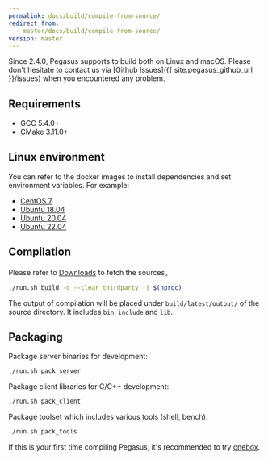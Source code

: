 ```yaml
---
permalink: docs/build/compile-from-source/
redirect_from:
  - master/docs/build/compile-from-source/
version: master
---
```


Since 2.4.0, Pegasus supports to build both on Linux and macOS. Please don't hesitate to contact us via [Github Issues]({{ site.pegasus_github_url }}/issues) when you encountered any problem.

## Requirements

- GCC 5.4.0+
- CMake 3.11.0+

## Linux environment

You can refer to the docker images to install dependencies and set environment variables. For example:
- [CentOS 7](https://github.com/apache/incubator-pegasus/blob/master/docker/pegasus-build-env/centos7/Dockerfile)
- [Ubuntu 18.04](https://github.com/apache/incubator-pegasus/blob/master/docker/pegasus-build-env/ubuntu1804/Dockerfile)
- [Ubuntu 20.04](https://github.com/apache/incubator-pegasus/blob/master/docker/pegasus-build-env/ubuntu2004/Dockerfile)
- [Ubuntu 22.04](https://github.com/apache/incubator-pegasus/blob/master/docker/pegasus-build-env/ubuntu2204/Dockerfile)

## Compilation

Please refer to [Downloads](/docs/downloads) to fetch the sources。

```bash
./run.sh build -c --clear_thirdparty -j $(nproc)
```

The output of compilation will be placed under `build/latest/output/` of the source directory. It includes `bin`, `include` and `lib`.

## Packaging

Package server binaries for development:

```bash
./run.sh pack_server
```

Package client libraries for C/C++ development:

```bash
./run.sh pack_client
```

Package toolset which includes various tools (shell, bench):

```bash
./run.sh pack_tools
```

If this is your first time compiling Pegasus, it's recommended to try [onebox](/overview/onebox).
